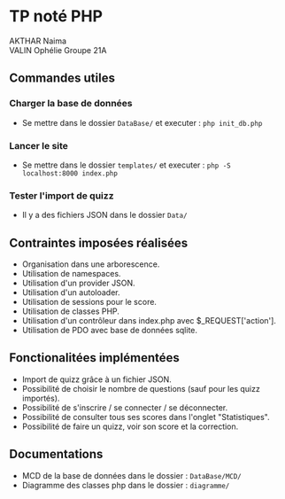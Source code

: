 # TP noté PHP

AKTHAR Naima  
VALIN Ophélie
Groupe 21A

## Commandes utiles
### Charger la base de données
- Se mettre dans le dossier `DataBase/` et executer : `php init_db.php`
### Lancer le site
- Se mettre dans le dossier `templates/` et executer : `php -S localhost:8000 index.php`
### Tester l'import de quizz
- Il y a des fichiers JSON dans le dossier `Data/`

## Contraintes imposées réalisées 
- Organisation dans une arborescence.
- Utilisation de namespaces.
- Utilisation d'un provider JSON.
- Utilisation d'un autoloader.
- Utilisation de sessions pour le score.
- Utilisation de classes PHP.
- Utilisation d'un contrôleur dans index.php avec $_REQUEST['action'].
- Utilisation de PDO avec base de données sqlite.


## Fonctionalitées implémentées
- Import de quizz grâce à un fichier JSON.
- Possibilité de choisir le nombre de questions (sauf pour les quizz importés).
- Possibilité de s'inscrire / se connecter / se déconnecter.
- Possibilité de consulter tous ses scores dans l'onglet "Statistiques".
- Possibilité de faire un quizz, voir son score et la correction.

## Documentations
- MCD de la base de données dans le dossier : `DataBase/MCD/`
- Diagramme des classes php dans le dossier : `diagramme/`

